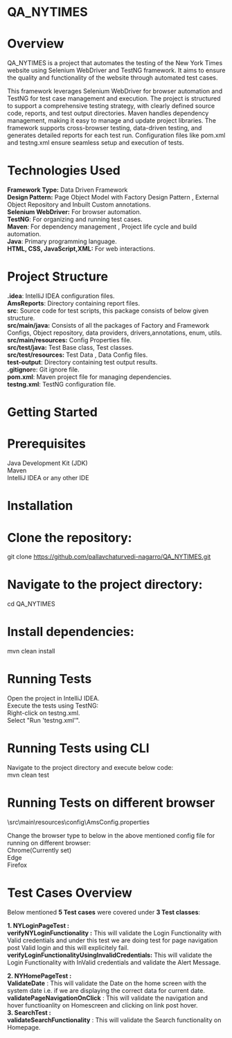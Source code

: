 # QA_NYTIMES
# Overview
QA_NYTIMES is a project that automates the testing of the New York Times website using Selenium WebDriver and TestNG framework. It aims to ensure the quality and functionality of the website through automated test cases.

This framework leverages Selenium WebDriver for browser automation and TestNG for test case management and execution. The project is structured to support a comprehensive testing strategy, with clearly defined source code, reports, and test output directories. Maven handles dependency management, making it easy to manage and update project libraries. The framework supports cross-browser testing, data-driven testing, and generates detailed reports for each test run. Configuration files like pom.xml and testng.xml ensure seamless setup and execution of tests.

# Technologies Used
**Framework Type:** Data Driven Framework                                                                       
**Design Pattern:** Page Object Model with Factory Design Pattern , External Object Repository and Inbuilt Custom annotations.            
**Selenium WebDriver:** For browser automation.                                                                        
**TestNG**: For organizing and running test cases.                                                                        
**Maven**: For dependency management , Project life cycle and  build automation.                                                
**Java**: Primary programming language.                                                                        
**HTML, CSS, JavaScript,XML:** For web interactions.     

# Project Structure
**.idea**: IntelliJ IDEA configuration files.                                                                        
**AmsReports**: Directory containing report files.                                                
**src**: Source code for test scripts, this package consists of below given structure.                                                                                                                                                        
    **src/main/java:** Consists of all the packages of Factory and Framework Configs, Object repository, data providers, drivers,annotations, enum, utils.                                                                                        
    **src/main/resources:** Config Properties file.                                                                                                             
    **src/test/java:** Test Base class, Test classes.                                                              
    **src/test/resources:** Test Data , Data Config files.                                                              
**test-output**: Directory containing test output results.                                                        
**.gitignor**e: Git ignore file.                                                        
**pom.xml**: Maven project file for managing dependencies.                                                        
**testng.xml**: TestNG configuration file.                                                                                                                                           

# Getting Started
# Prerequisites
Java Development Kit (JDK)                                                                                                
Maven                                                                                                
IntelliJ IDEA or any other IDE                                                                                                

# Installation
# Clone the repository:
git clone https://github.com/pallavchaturvedi-nagarro/QA_NYTIMES.git
# Navigate to the project directory:
cd QA_NYTIMES
# Install dependencies:
mvn clean install

# Running Tests
Open the project in IntelliJ IDEA.                                                                
Execute the tests using TestNG:                                                                                
Right-click on testng.xml.                                                                        
Select "Run 'testng.xml'".                                                                                

# Running Tests using CLI                                                                                                        
Navigate to the project directory and execute below code:                                                                                 
mvn clean test

# Running Tests on different browser
\src\main\resources\config\AmsConfig.properties

Change the browser type to below in the above mentioned config file for running on different browser:                  
Chrome(Currently set)                                                                                  
Edge                                                                                                      
Firefox                                                                                                            


# Test Cases Overview
Below mentioned **5 Test cases** were covered under **3 Test classes**:

**1. NYLoginPageTest :**                                                                                
**verifyNYLoginFunctionality :** This will validate the Login Functionality with Valid credentials and under this test we are doing test for page navigation post Valid login and this will explicitely fail.                                                        
**verifyLoginFunctionalityUsingInvalidCredentials:** This will validate the Login Functionality with InValid credentials and validate the Alert Message.
                                                                                                
**2. NYHomePageTest :**                                                                                          
**ValidateDate** : This will validate the Date on the home screen with the system date i.e. if we are displaying the correct data for current date.                                                                                      
**validatePageNavigationOnClick** : This will validate the navigation and hover functioanlity on Homescreen and clicking on link post hover.                                                                                                                                           
**3. SearchTest :**                                                
**validateSearchFunctionality** : This will validate the Search functionality on Homepage.


        
            
